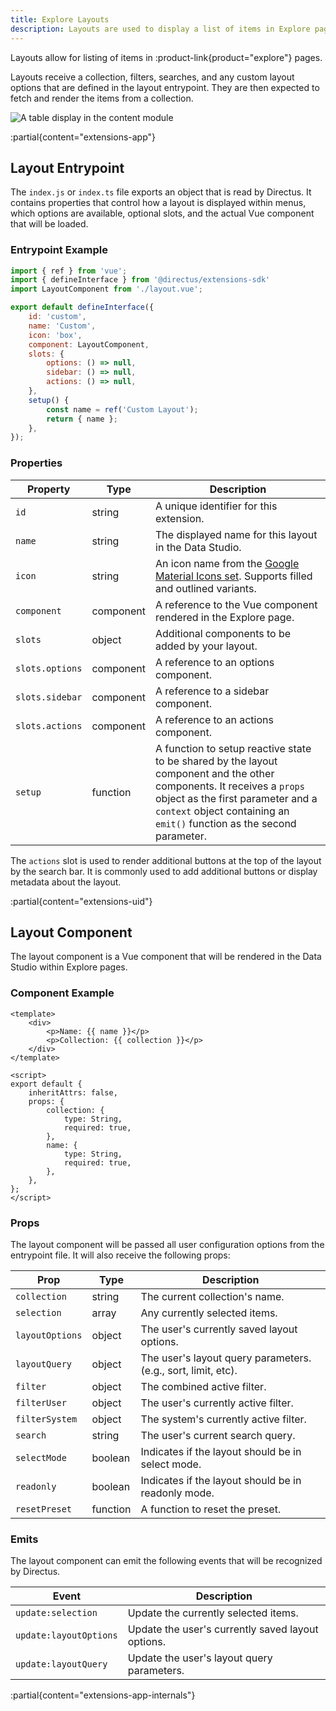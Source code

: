 ```yaml
---
title: Explore Layouts
description: Layouts are used to display a list of items in Explore pages in different ways.
---
```


Layouts allow for listing of items in :product-link{product="explore"} pages.

Layouts receive a collection, filters, searches, and any custom layout options that are defined in the layout entrypoint. They are then expected to fetch and render the items from a collection.

![A table display in the content module](/img/ca3ceb27-7cbd-493d-acb1-d15cb707fb31.webp)

:partial{content="extensions-app"}

## Layout Entrypoint

The `index.js` or `index.ts` file exports an object that is read by Directus. It contains properties that control how a layout is displayed within menus, which options are available, optional slots, and the actual Vue component that will be loaded.

### Entrypoint Example

```js
import { ref } from 'vue';
import { defineInterface } from '@directus/extensions-sdk'
import LayoutComponent from './layout.vue';

export default defineInterface({
	id: 'custom',
	name: 'Custom',
	icon: 'box',
	component: LayoutComponent,
	slots: {
		options: () => null,
		sidebar: () => null,
		actions: () => null,
	},
	setup() {
		const name = ref('Custom Layout');
		return { name };
	},
});
```

### Properties

| Property        | Type      | Description                                                                                                                                                                                                                           |
| --------------- | --------- | ------------------------------------------------------------------------------------------------------------------------------------------------------------------------------------------------------------------------------------- |
| `id`            | string    | A unique identifier for this extension.                                                                                                                                                                                               |
| `name`          | string    | The displayed name for this layout in the Data Studio.                                                                                                                                                                                |
| `icon`          | string    | An icon name from the [Google Material Icons set](https://fonts.google.com/icons). Supports filled and outlined variants.                                                                                                             |
| `component`     | component | A reference to the Vue component rendered in the Explore page.                                                                                                                                                                        |
| `slots`         | object    | Additional components to be added by your layout.                                                                                                                                                                                     |
| `slots.options` | component | A reference to an options component.                                                                                                                                                                                                  |
| `slots.sidebar` | component | A reference to a sidebar component.                                                                                                                                                                                                   |
| `slots.actions` | component | A reference to an actions component.                                                                                                                                                                                                  |
| `setup`         | function  | A function to setup reactive state to be shared by the layout component and the other components. It receives a `props` object as the first parameter and a `context` object containing an `emit()` function as the second parameter. |

The `actions` slot is used to render additional buttons at the top of the layout by the search bar. It is commonly used to add additional buttons or display metadata about the layout.

:partial{content="extensions-uid"}

## Layout Component

The layout component is a Vue component that will be rendered in the Data Studio within Explore pages. 

### Component Example

```vue
<template>
	<div>
		<p>Name: {{ name }}</p>
		<p>Collection: {{ collection }}</p>
	</div>
</template>

<script>
export default {
	inheritAttrs: false,
	props: {
		collection: {
			type: String,
			required: true,
		},
		name: {
			type: String,
			required: true,
		},
	},
};
</script>
```

### Props

The layout component will be passed all user configuration options from the entrypoint file. It will also receive the following props: 

| Prop            | Type     | Description                                                  |
| --------------- | -------- | ------------------------------------------------------------ |
| `collection`    | string   | The current collection's name.                               |
| `selection`     | array    | Any currently selected items.                                |
| `layoutOptions` | object   | The user's currently saved layout options.                   |
| `layoutQuery`   | object   | The user's layout query parameters. (e.g., sort, limit, etc). |
| `filter`        | object   | The combined active filter.                                  |
| `filterUser`    | object   | The user's currently active filter.                          |
| `filterSystem`  | object   | The system's currently active filter.                        |
| `search`        | string   | The user's current search query.                             |
| `selectMode`    | boolean  | Indicates if the layout should be in select mode.            |
| `readonly`      | boolean  | Indicates if the layout should be in readonly mode.          |
| `resetPreset`   | function | A function to reset the preset.                              |

### Emits

The layout component can emit the following events that will be recognized by Directus.

| Event                  | Description                                           |
|------------------------|-------------------------------------------------------|
| `update:selection`     | Update the currently selected items.                  |
| `update:layoutOptions` | Update the user's currently saved layout options.     |
| `update:layoutQuery`   | Update the user's layout query parameters.            |

:partial{content="extensions-app-internals"}

